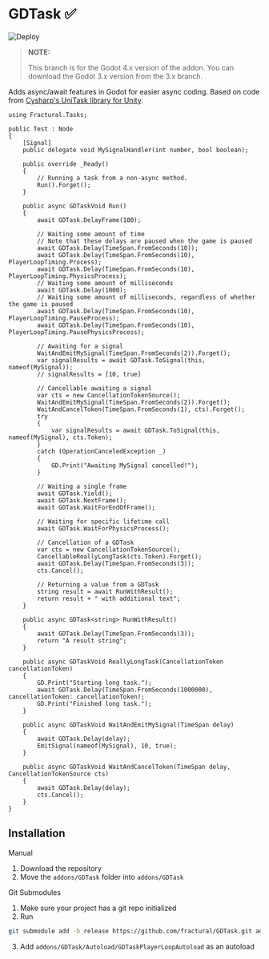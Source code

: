 # GDTask ✅

![Deploy](https://github.com/Fractural/GDTask/actions/workflows/deploy.yml/badge.svg)

> **NOTE:** 
> 
> This branch is for the Godot 4.x version of the addon. 
> You can download the Godot 3.x version from the 3.x branch.

Adds async/await features in Godot for easier async coding.
Based on code from [Cysharp's UniTask library for Unity](https://github.com/Cysharp/UniTask).

```CSharp
using Fractural.Tasks;

public Test : Node 
{
	[Signal]
	public delegate void MySignalHandler(int number, bool boolean);
	
	public override _Ready() 
	{
		// Running a task from a non-async method.
		Run().Forget();
	}

	public async GDTaskVoid Run() 
	{
		await GDTask.DelayFrame(100);

		// Waiting some amount of time
		// Note that these delays are paused when the game is paused
		await GDTask.Delay(TimeSpan.FromSeconds(10));
		await GDTask.Delay(TimeSpan.FromSeconds(10), PlayerLoopTiming.Process);
		await GDTask.Delay(TimeSpan.FromSeconds(10), PlayerLoopTiming.PhysicsProcess);
		// Waiting some amount of milliseconds
		await GDTask.Delay(1000);
		// Waiting some amount of milliseconds, regardless of whether the game is paused
		await GDTask.Delay(TimeSpan.FromSeconds(10), PlayerLoopTiming.PauseProcess);
		await GDTask.Delay(TimeSpan.FromSeconds(10), PlayerLoopTiming.PausePhysicsProcess);

		// Awaiting for a signal
		WaitAndEmitMySignal(TimeSpan.FromSeconds(2)).Forget();
		var signalResults = await GDTask.ToSignal(this, nameof(MySignal));
		// signalResults = [10, true]

		// Cancellable awaiting a signal
		var cts = new CancellationTokenSource();
		WaitAndEmitMySignal(TimeSpan.FromSeconds(2)).Forget();
		WaitAndCancelToken(TimeSpan.FromSeconds(1), cts).Forget();
		try 
		{
			var signalResults = await GDTask.ToSignal(this, nameof(MySignal), cts.Token);
		}
		catch (OperationCanceledException _)
		{
			GD.Print("Awaiting MySignal cancelled!");
		}

		// Waiting a single frame
		await GDTask.Yield();
		await GDTask.NextFrame();
		await GDTask.WaitForEndOfFrame();

		// Waiting for specific lifetime call
		await GDTask.WaitForPhysicsProcess();

		// Cancellation of a GDTask
		var cts = new CancellationTokenSource();
		CancellableReallyLongTask(cts.Token).Forget();
		await GDTask.Delay(TimeSpan.FromSeconds(3));
		cts.Cancel();

		// Returning a value from a GDTask
		string result = await RunWithResult();
		return result + " with additional text";
	}

	public async GDTask<string> RunWithResult()
	{
		await GDTask.Delay(TimeSpan.FromSeconds(3));
		return "A result string";
	}

	public async GDTaskVoid ReallyLongTask(CancellationToken cancellationToken)
	{
		GD.Print("Starting long task.");
		await GDTask.Delay(TimeSpan.FromSeconds(1000000), cancellationToken: cancellationToken);
		GD.Print("Finished long task.");
	}
	
	public async GDTaskVoid WaitAndEmitMySignal(TimeSpan delay)
	{
		await GDTask.Delay(delay);
		EmitSignal(nameof(MySignal), 10, true);
	}

	public async GDTaskVoid WaitAndCancelToken(TimeSpan delay, CancellationTokenSource cts)
	{
		await GDTask.Delay(delay);
		cts.Cancel();
	}
}
```

## Installation

Manual

1. Download the repository
2. Move the `addons/GDTask` folder into `addons/GDTask`

Git Submodules

1. Make sure your project has a git repo initialized
2. Run
   
``` bash
git submodule add -b release https://github.com/fractural/GDTask.git addons/GDTask
```

3. Add `addons/GDTask/Autoload/GDTaskPlayerLoopAutoload` as an autoload
